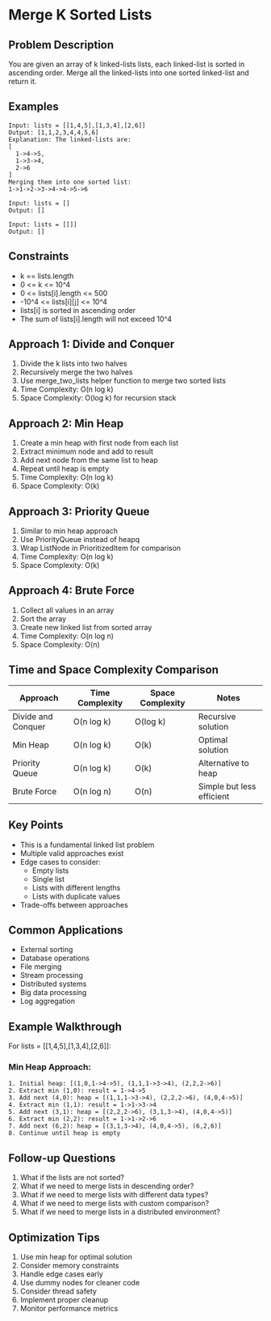 # Merge K Sorted Lists

## Problem Description
You are given an array of k linked-lists lists, each linked-list is sorted in ascending order. Merge all the linked-lists into one sorted linked-list and return it.

## Examples
```
Input: lists = [[1,4,5],[1,3,4],[2,6]]
Output: [1,1,2,3,4,4,5,6]
Explanation: The linked-lists are:
[
  1->4->5,
  1->3->4,
  2->6
]
Merging them into one sorted list:
1->1->2->3->4->4->5->6

Input: lists = []
Output: []

Input: lists = [[]]
Output: []
```

## Constraints
- k == lists.length
- 0 <= k <= 10^4
- 0 <= lists[i].length <= 500
- -10^4 <= lists[i][j] <= 10^4
- lists[i] is sorted in ascending order
- The sum of lists[i].length will not exceed 10^4

## Approach 1: Divide and Conquer
1. Divide the k lists into two halves
2. Recursively merge the two halves
3. Use merge_two_lists helper function to merge two sorted lists
4. Time Complexity: O(n log k)
5. Space Complexity: O(log k) for recursion stack

## Approach 2: Min Heap
1. Create a min heap with first node from each list
2. Extract minimum node and add to result
3. Add next node from the same list to heap
4. Repeat until heap is empty
5. Time Complexity: O(n log k)
6. Space Complexity: O(k)

## Approach 3: Priority Queue
1. Similar to min heap approach
2. Use PriorityQueue instead of heapq
3. Wrap ListNode in PrioritizedItem for comparison
4. Time Complexity: O(n log k)
5. Space Complexity: O(k)

## Approach 4: Brute Force
1. Collect all values in an array
2. Sort the array
3. Create new linked list from sorted array
4. Time Complexity: O(n log n)
5. Space Complexity: O(n)

## Time and Space Complexity Comparison
| Approach          | Time Complexity | Space Complexity | Notes                    |
|------------------|-----------------|------------------|--------------------------|
| Divide and Conquer| O(n log k)     | O(log k)         | Recursive solution       |
| Min Heap         | O(n log k)     | O(k)             | Optimal solution         |
| Priority Queue   | O(n log k)     | O(k)             | Alternative to heap      |
| Brute Force      | O(n log n)     | O(n)             | Simple but less efficient|

## Key Points
- This is a fundamental linked list problem
- Multiple valid approaches exist
- Edge cases to consider:
  - Empty lists
  - Single list
  - Lists with different lengths
  - Lists with duplicate values
- Trade-offs between approaches

## Common Applications
- External sorting
- Database operations
- File merging
- Stream processing
- Distributed systems
- Big data processing
- Log aggregation

## Example Walkthrough
For lists = [[1,4,5],[1,3,4],[2,6]]:

### Min Heap Approach:
```
1. Initial heap: [(1,0,1->4->5), (1,1,1->3->4), (2,2,2->6)]
2. Extract min (1,0): result = 1->4->5
3. Add next (4,0): heap = [(1,1,1->3->4), (2,2,2->6), (4,0,4->5)]
4. Extract min (1,1): result = 1->1->3->4
5. Add next (3,1): heap = [(2,2,2->6), (3,1,3->4), (4,0,4->5)]
6. Extract min (2,2): result = 1->1->2->6
7. Add next (6,2): heap = [(3,1,3->4), (4,0,4->5), (6,2,6)]
8. Continue until heap is empty
```

## Follow-up Questions
1. What if the lists are not sorted?
2. What if we need to merge lists in descending order?
3. What if we need to merge lists with different data types?
4. What if we need to merge lists with custom comparison?
5. What if we need to merge lists in a distributed environment?

## Optimization Tips
1. Use min heap for optimal solution
2. Consider memory constraints
3. Handle edge cases early
4. Use dummy nodes for cleaner code
5. Consider thread safety
6. Implement proper cleanup
7. Monitor performance metrics 